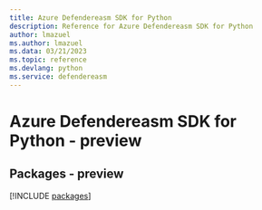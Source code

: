 ```yaml
---
title: Azure Defendereasm SDK for Python
description: Reference for Azure Defendereasm SDK for Python
author: lmazuel
ms.author: lmazuel
ms.data: 03/21/2023
ms.topic: reference
ms.devlang: python
ms.service: defendereasm
---
```

# Azure Defendereasm SDK for Python - preview
## Packages - preview
[!INCLUDE [packages](defendereasm-index.md)]